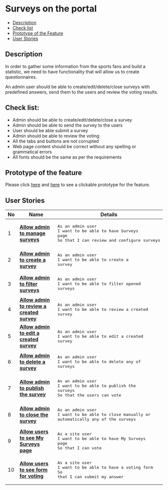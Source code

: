 # Surveys on the portal

- [Description](#description)
- [Check list](#check-list)
- [Prototype of the Feature](#prototype-of-the-feature)
- [User Stories](#user-stories)

## Description

In order to gather some information from the sports fans and build a statistic, we need to have functionality that will allow us to create questionnaires.

An admin user should be able to create/edit/delete/close surveys with predefined answers, send them to the users and review the voting results.

## Check list:

  - Admin should be able to create/edit/delete/close a survey
  - Admin should be able to send the survey to the users
  - User should be able submit a survey
  - Admin should be able to review the voting
  - All the tabs and buttons are not corrupted
  - Web page content should be correct without any spelling or grammatical errors
  - All fonts should be the same as per the requirements

## Prototype of the feature

  Please click [here](https://www.figma.com/proto/xtzyZ1sFmeSaKMpHDu0WfH/Surveys?node-id=0%3A1&scaling=min-zoom) and [here](https://www.figma.com/proto/xtzyZ1sFmeSaKMpHDu0WfH/Surveys?node-id=0%3A1073&scaling=min-zoom) to see a clickable prototype for the feature.

## User Stories

No           |      Name     |   Details
------------ | ------------- | -------------
1 |[**Allow admin to manage surveys**](/products/sport_news_portal/web_application_features/surveys/user_stories/manage_surveys)|<pre>As an admin user<br>I want to be able to have Surveys page<br>So that I can review and configure surveys</pre>
2 |[**Allow admin to create a survey**](/products/sport_news_portal/web_application_features/surveys/user_stories/create_survey)|<pre>As an admin user<br>I want to be able to create a survey</pre>
3 |[**Allow admin to filter surveys**](/products/sport_news_portal/web_application_features/surveys/user_stories/filter_surveys)|<pre>As an admin user<br>I want to be able to filter opened surveys</pre>
4 |[**Allow admin to review a created survey**](/products/sport_news_portal/web_application_features/surveys/user_stories/review_created_survey)|<pre>As an admin user<br>I want to be able to review a created survey</pre>
5 |[**Allow admin to edit a created survey**](/products/sport_news_portal/web_application_features/surveys/user_stories/edit_created_survey)|<pre>As an admin user<br>I want to be able to edit a created survey</pre>
6 |[**Allow admin to delete a survey**](/products/sport_news_portal/web_application_features/surveys/user_stories/delete_survey)|<pre>As an admin user<br>I want to be able to delete any of surveys</pre>
7 |[**Allow admin to publish the survey**](/products/sport_news_portal/web_application_features/surveys/user_stories/publish_survey)|<pre>As an admin user<br>I want to be able to publish the surveys<br>So that the users can vote</pre>
8 |[**Allow admin to close the survey**](/products/sport_news_portal/web_application_features/surveys/user_stories/close_survey)|<pre>As an admin user<br>I want to be able to close manually or automatically any of the surveys</pre>
9 |[**Allow users to see My Surveys page**](/products/sport_news_portal/web_application_features/surveys/user_stories/my_surveys)|<pre>As a site user<br>I want to be able to have My Surveys page<br>So that I can vote</pre>
10 |[**Allow users to see form for voting**](/products/sport_news_portal/web_application_features/surveys/user_stories/form_for_voting)|<pre>As a site user<br>I want to be able to have a voting form<br>So that I can submit my answer</pre>
